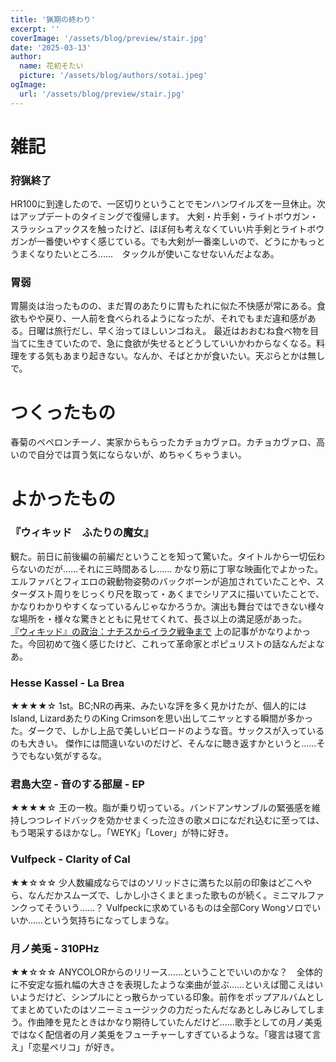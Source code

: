 ```yaml
---
title: '猟期の終わり'
excerpt: ''
coverImage: '/assets/blog/preview/stair.jpg'
date: '2025-03-13'
author:
  name: 花初そたい
  picture: '/assets/blog/authors/sotai.jpeg'
ogImage:
  url: '/assets/blog/preview/stair.jpg'
---
```

# 雑記
### 狩猟終了
HR100に到達したので、一区切りということでモンハンワイルズを一旦休止。次はアップデートのタイミングで復帰します。
大剣・片手剣・ライトボウガン・スラッシュアックスを触ったけど、ほぼ何も考えなくていい片手剣とライトボウガンが一番使いやすく感じている。でも大剣が一番楽しいので、どうにかもっとうまくなりたいところ……　タックルが使いこなせないんだよなあ。

### 胃弱
胃腸炎は治ったものの、まだ胃のあたりに胃もたれに似た不快感が常にある。食欲もやや戻り、一人前を食べられるようになったが、それでもまだ違和感がある。日曜は旅行だし、早く治ってほしいンゴねえ。
最近はおおむね食べ物を目当てに生きていたので、急に食欲が失せるとどうしていいかわからなくなる。料理をする気もあまり起きない。なんか、そばとかが食いたい。天ぷらとかは無しで。

# つくったもの
春菊のペペロンチーノ、実家からもらったカチョカヴァロ。カチョカヴァロ、高いので自分では買う気にならないが、めちゃくちゃうまい。

# よかったもの
### 『ウィキッド　ふたりの魔女』
観た。前日に前後編の前編だということを知って驚いた。タイトルから一切伝わらないのだが……それに三時間あるし……
かなり筋に丁寧な映画化でよかった。エルファバとフィエロの親動物姿勢のバックボーンが追加されていたことや、スターダスト周りをじっくり尺を取って・あくまでシリアスに描いていたことで、かなりわかりやすくなっているんじゃなかろうか。演出も舞台ではできない様々な場所を・様々な驚きとともに見せてくれて、長さ以上の満足感があった。
[『ウィキッド』の政治：ナチスからイラク戦争まで](https://note.com/ttmjunk/n/n98c3a017633c)
上の記事がかなりよかった。今回初めて強く感じたけど、これって革命家とポピュリストの話なんだよなあ。

### Hesse Kassel - La Brea
★★★★☆
1st。BC;NRの再来、みたいな評を多く見かけたが、個人的にはIsland, LizardあたりのKing Crimsonを思い出してニヤッとする瞬間が多かった。ダークで、しかし上品で美しいビロードのような音。サックスが入っているのも大きい。
傑作には間違いないのだけど、そんなに聴き返すかというと……そうでもない気がするな。

### 君島大空 - 音のする部屋 - EP
★★★★☆
王の一枚。脂が乗り切っている。バンドアンサンブルの緊張感を維持しつつレイドバックを効かせまくった泣きの歌メロになだれ込むに至っては、もう喝采するほかなし。「WEYK」「Lover」が特に好き。

### Vulfpeck - Clarity of Cal
★★☆☆☆
少人数編成ならではのソリッドさに満ちた以前の印象はどこへやら、なんだかスムーズで、しかし小さくまとまった歌ものが続く。ミニマルファンクってそういう……？
Vulfpeckに求めているものは全部Cory Wongソロでいいか……という気持ちになってしまうな。

### 月ノ美兎 - 310PHz
★★☆☆☆
ANYCOLORからのリリース……ということでいいのかな？　全体的に不安定な振れ幅の大きさを表現したような楽曲が並ぶ……といえば聞こえはいいようだけど、シンプルにとっ散らかっている印象。前作をポップアルバムとしてまとめていたのはソニーミュージックの力だったんだなあとしみじみしてしまう。作曲陣を見たときはかなり期待していたんだけど……歌手としての月ノ美兎ではなく配信者の月ノ美兎をフューチャーしすぎているような。「寝言は寝て言え」「恋星ペリコ」が好き。